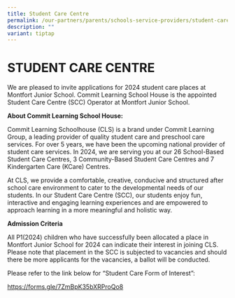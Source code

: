 ```yaml
---
title: Student Care Centre
permalink: /our-partners/parents/schools-service-providers/student-care-centre/
description: ""
variant: tiptap
---
```

<h1><strong>STUDENT CARE CENTRE</strong></h1>
<p>We are pleased to invite applications for 2024 student care places at
Montfort Junior School. Commit Learning School House is the appointed Student
Care Centre (SCC) Operator at Montfort Junior School.</p>
<p><strong>About Commit Learning School House:</strong>
</p>
<p>Commit Learning Schoolhouse (CLS) is a brand under Commit Learning Group,
a leading provider of quality student care and preschool care services.
For over 5 years, we have been the upcoming national provider of student
care services. In 2024, we are serving you at our 26 School-Based Student
Care Centres, 3 Community-Based Student Care Centres and 7 Kindergarten
Care (KCare) Centres.</p>
<p>At CLS, we provide a comfortable, creative, conducive and structured after
school care environment to cater to the developmental needs of our students.
In our Student Care Centre (SCC), our students enjoy fun, interactive and
engaging learning experiences and are empowered to approach learning in
a more meaningful and holistic way.</p>
<p><strong>Admission Criteria</strong>
</p>
<p>All P1(2024) children who have successfully been allocated a place in
Montfort Junior School for 2024 can indicate their interest in joining
CLS. Please note that placement in the SCC is subjected to vacancies and
should there be more applicants for the vacancies, a ballot will be conducted.</p>
<p>Please refer to the link below for “Student Care Form of Interest”:</p>
<p><a href="https://forms.gle/7ZmBpK35bXRProQo8" rel="noopener noreferrer nofollow" target="_blank">https://forms.gle/7ZmBpK35bXRProQo8</a>
</p>